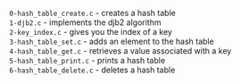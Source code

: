 `0-hash_table_create.c` - creates a hash table\
`1-djb2.c` - implements the djb2 algorithm\
`2-key_index.c` - gives you the index of a key\
`3-hash_table_set.c` - adds an element to the hash table\
`4-hash_table_get.c` - retrieves a value associated with a key\
`5-hash_table_print.c` - prints a hash table\
`6-hash_table_delete.c` - deletes a hash table
